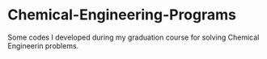 # Chemical-Engineering-Programs
Some codes I developed during my graduation course for solving Chemical Engineerin problems.
